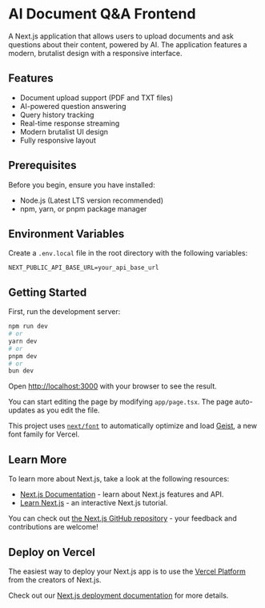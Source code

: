 # AI Document Q&A Frontend

A Next.js application that allows users to upload documents and ask questions about their content, powered by AI. The application features a modern, brutalist design with a responsive interface.

## Features

- Document upload support (PDF and TXT files)
- AI-powered question answering
- Query history tracking
- Real-time response streaming
- Modern brutalist UI design
- Fully responsive layout

## Prerequisites

Before you begin, ensure you have installed:
- Node.js (Latest LTS version recommended)
- npm, yarn, or pnpm package manager

## Environment Variables

Create a `.env.local` file in the root directory with the following variables:

```env
NEXT_PUBLIC_API_BASE_URL=your_api_base_url
```

## Getting Started

First, run the development server:

```bash
npm run dev
# or
yarn dev
# or
pnpm dev
# or
bun dev
```

Open [http://localhost:3000](http://localhost:3000) with your browser to see the result.

You can start editing the page by modifying `app/page.tsx`. The page auto-updates as you edit the file.

This project uses [`next/font`](https://nextjs.org/docs/app/building-your-application/optimizing/fonts) to automatically optimize and load [Geist](https://vercel.com/font), a new font family for Vercel.

## Learn More

To learn more about Next.js, take a look at the following resources:

- [Next.js Documentation](https://nextjs.org/docs) - learn about Next.js features and API.
- [Learn Next.js](https://nextjs.org/learn) - an interactive Next.js tutorial.

You can check out [the Next.js GitHub repository](https://github.com/vercel/next.js) - your feedback and contributions are welcome!

## Deploy on Vercel

The easiest way to deploy your Next.js app is to use the [Vercel Platform](https://vercel.com/new?utm_medium=default-template&filter=next.js&utm_source=create-next-app&utm_campaign=create-next-app-readme) from the creators of Next.js.

Check out our [Next.js deployment documentation](https://nextjs.org/docs/app/building-your-application/deploying) for more details.
